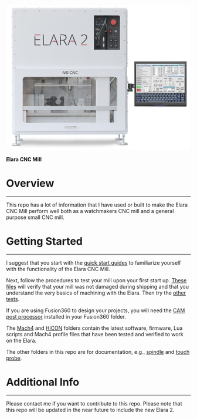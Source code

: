 <p align="center">
	<img width="500" img src="/images/elara2.jpg">
</p>


**Elara CNC Mill**


# Overview
-----------------------------------------------------------------------------------
This repo has a lot of information that I have used or built to make the Elara CNC Mill perform well both as a watchmakers CNC mill and a general purpose small CNC mill.


# Getting Started	
-----------------------------------------------------------------------------------
I suggest that you start with the [quick start guides](https://github.com/pfroysdon/nscnc/tree/main/quick%20start%20guides) to familiarize yourself with the functionality of the Elara CNC Mill.

Next, follow the procedures to test your mill upon your first start up.  [These files](https://github.com/pfroysdon/nscnc/tree/main/tests/first%20startup%20test) will verify that your mill was not damaged during shipping and that you understand the very basics of machining with the Elara.  Then try the [other tests](https://github.com/pfroysdon/nscnc/tree/main/tests).

If you are using Fusion360 to design your projects, you will need the [CAM post processor](https://github.com/pfroysdon/nscnc/tree/main/Fusion360%20post%20processor) installed in your Fusion360 folder.

The [Mach4](https://github.com/pfroysdon/nscnc/tree/main/Mach4) and [HiCON](https://github.com/pfroysdon/nscnc/tree/main/HiCON) folders contain the latest software, firmware, Lua scripts and Mach4 profile files that have been tested and verified to work on the Elara.

The other folders in this repo are for documentation, e.g., [spindle](https://github.com/pfroysdon/nscnc/tree/main/spindle) and [touch probe](https://github.com/pfroysdon/nscnc/tree/main/touch%20probe/Metrol).


# Additional Info	
-----------------------------------------------------------------------------------

Please contact me if you want to contribute to this repo.  Please note that this repo will be updated in the near future to include the new Elara 2.